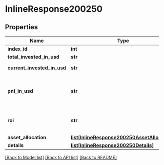 # InlineResponse200250

## Properties
Name | Type | Description | Notes
------------ | ------------- | ------------- | -------------
**index_id** | **int** |  | 
**total_invested_in_usd** | **str** |  | 
**current_invested_in_usd** | **str** | current invest | 
**pnl_in_usd** | **str** | PNL of the plan in USD based on current amount | 
**roi** | **str** | ROI of the plan based on current amount | 
**asset_allocation** | [**list[InlineResponse200250AssetAllocation]**](InlineResponse200250AssetAllocation.md) |  | 
**details** | [**list[InlineResponse200250Details]**](InlineResponse200250Details.md) |  | 

[[Back to Model list]](../README.md#documentation-for-models) [[Back to API list]](../README.md#documentation-for-api-endpoints) [[Back to README]](../README.md)

